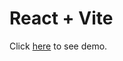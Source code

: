# React + Vite

Click [here](https://www.loom.com/share/fc851c59bc424669ab3df7b8d300b2d9?sid=8d7face2-0d44-4cae-9f73-a3967e5c57cf) to see demo.
